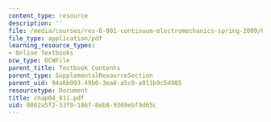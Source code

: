 ```yaml
---
content_type: resource
description: ''
file: /media/courses/res-6-001-continuum-electromechanics-spring-2009/0862a5f253f0186f8eb89369ebf9d65c_chap04_811.pdf
file_type: application/pdf
learning_resource_types:
- Online Textbooks
ocw_type: OCWFile
parent_title: Textbook Contents
parent_type: SupplementalResourceSection
parent_uid: 94a6b993-49b0-3ea8-a5c0-a911b9c5d985
resourcetype: Document
title: chap04_811.pdf
uid: 0862a5f2-53f0-186f-8eb8-9369ebf9d65c
---
```

